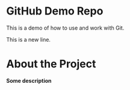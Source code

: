 # GitHub Demo Repo
This is a demo of how to use and work with Git.

This is a new line.

# About the Project
**Some description**
